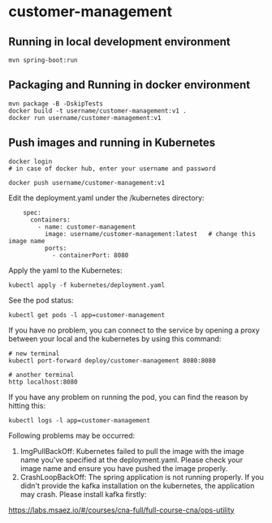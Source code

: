 # customer-management

## Running in local development environment

```
mvn spring-boot:run
```

## Packaging and Running in docker environment

```
mvn package -B -DskipTests
docker build -t username/customer-management:v1 .
docker run username/customer-management:v1
```

## Push images and running in Kubernetes

```
docker login 
# in case of docker hub, enter your username and password

docker push username/customer-management:v1
```

Edit the deployment.yaml under the /kubernetes directory:
```
    spec:
      containers:
        - name: customer-management
          image: username/customer-management:latest   # change this image name
          ports:
            - containerPort: 8080

```

Apply the yaml to the Kubernetes:
```
kubectl apply -f kubernetes/deployment.yaml
```

See the pod status:
```
kubectl get pods -l app=customer-management
```

If you have no problem, you can connect to the service by opening a proxy between your local and the kubernetes by using this command:
```
# new terminal
kubectl port-forward deploy/customer-management 8080:8080

# another terminal
http localhost:8080
```

If you have any problem on running the pod, you can find the reason by hitting this:
```
kubectl logs -l app=customer-management
```

Following problems may be occurred:

1. ImgPullBackOff:  Kubernetes failed to pull the image with the image name you've specified at the deployment.yaml. Please check your image name and ensure you have pushed the image properly.
1. CrashLoopBackOff: The spring application is not running properly. If you didn't provide the kafka installation on the kubernetes, the application may crash. Please install kafka firstly:

https://labs.msaez.io/#/courses/cna-full/full-course-cna/ops-utility

